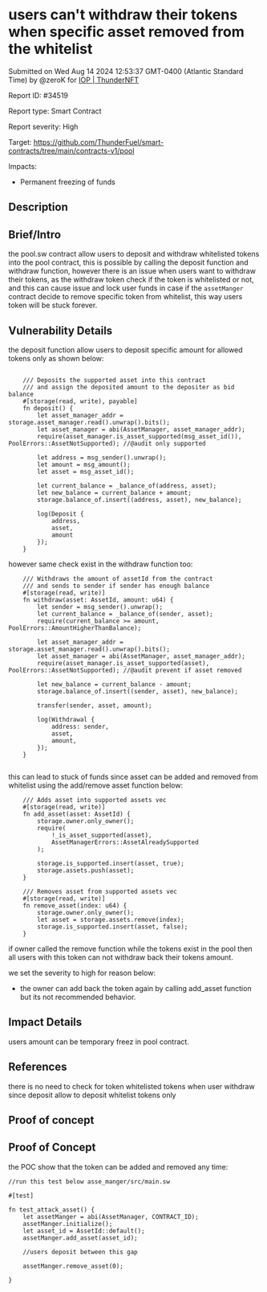 
# users can't withdraw their tokens when specific asset removed from the whitelist

Submitted on Wed Aug 14 2024 12:53:37 GMT-0400 (Atlantic Standard Time) by @zeroK for [IOP | ThunderNFT](https://immunefi.com/bounty/thundernft-iop/)

Report ID: #34519

Report type: Smart Contract

Report severity: High

Target: https://github.com/ThunderFuel/smart-contracts/tree/main/contracts-v1/pool

Impacts:
- Permanent freezing of funds

## Description
## Brief/Intro
the pool.sw contract allow users to deposit and withdraw whitelisted tokens into the pool contract, this is possible by calling the deposit function and withdraw function, however there is an issue when users want to withdraw their tokens, as the withdraw token check if the token is whitelisted or not, and this can cause issue and lock user funds in case if the `assetManger` contract decide to remove specific token from whitelist, this way users token will be stuck forever.

## Vulnerability Details
the deposit function allow users to deposit specific amount for allowed tokens only as shown below:

```sway 

    /// Deposits the supported asset into this contract
    /// and assign the deposited amount to the depositer as bid balance
    #[storage(read, write), payable]
    fn deposit() {
        let asset_manager_addr = storage.asset_manager.read().unwrap().bits();
        let asset_manager = abi(AssetManager, asset_manager_addr);
        require(asset_manager.is_asset_supported(msg_asset_id()), PoolErrors::AssetNotSupported); //@audit only supported

        let address = msg_sender().unwrap();
        let amount = msg_amount();
        let asset = msg_asset_id();

        let current_balance = _balance_of(address, asset);
        let new_balance = current_balance + amount;
        storage.balance_of.insert((address, asset), new_balance);

        log(Deposit {
            address,
            asset,
            amount
        });
    }

```

however same check exist in the withdraw function too:

```sway
    /// Withdraws the amount of assetId from the contract
    /// and sends to sender if sender has enough balance
    #[storage(read, write)]
    fn withdraw(asset: AssetId, amount: u64) {
        let sender = msg_sender().unwrap();
        let current_balance = _balance_of(sender, asset);
        require(current_balance >= amount, PoolErrors::AmountHigherThanBalance);

        let asset_manager_addr = storage.asset_manager.read().unwrap().bits();
        let asset_manager = abi(AssetManager, asset_manager_addr);
        require(asset_manager.is_asset_supported(asset), PoolErrors::AssetNotSupported); //@audit prevent if asset removed

        let new_balance = current_balance - amount;
        storage.balance_of.insert((sender, asset), new_balance);

        transfer(sender, asset, amount);

        log(Withdrawal {
            address: sender,
            asset,
            amount,
        });
    }


```

this can lead to stuck of funds since asset can be added and removed from whitelist using the add/remove asset function below:

```sway
    /// Adds asset into supported assets vec
    #[storage(read, write)]
    fn add_asset(asset: AssetId) {
        storage.owner.only_owner();
        require(
            !_is_asset_supported(asset),
            AssetManagerErrors::AssetAlreadySupported
        );

        storage.is_supported.insert(asset, true);
        storage.assets.push(asset);
    }

    /// Removes asset from supported assets vec
    #[storage(read, write)]
    fn remove_asset(index: u64) {
        storage.owner.only_owner();
        let asset = storage.assets.remove(index);
        storage.is_supported.insert(asset, false);
    }
```

if owner called the remove function while the tokens exist in the pool then all users with this token can not withdraw back their tokens amount.

we set the severity to high for reason below:

- the owner can add back the token again by calling add_asset function but its not recommended behavior.

## Impact Details
users amount can be temporary freez in pool contract.

## References
there is no need to check for token whitelisted tokens when user withdraw since deposit allow to deposit whitelist tokens only

        
## Proof of concept
## Proof of Concept

the POC show that the token can be added and removed any time:

```sway
//run this test below asse_manger/src/main.sw

#[test]

fn test_attack_asset() {
    let assetManger = abi(AssetManager, CONTRACT_ID);
    assetManger.initialize();
    let asset_id = AssetId::default();
    assetManger.add_asset(asset_id);

    //users deposit between this gap

    assetManger.remove_asset(0);

}
```